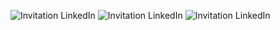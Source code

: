 ![Invitation LinkedIn](./images/Invitations_LinkedIn.png)
![Invitation LinkedIn](./images/Invitations_LinkedIn_2.png)
![Invitation LinkedIn](./images/LinkedIn_Invitations_Envoyées.png)


